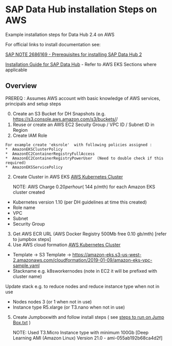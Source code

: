 # SAP Data Hub installation Steps on AWS
Example installation steps for Data Hub 2.4 on AWS

For official links to install documentation see:

[SAP NOTE 2686169 - Prerequisites for installing SAP Data Hub 2](https://launchpad.support.sap.com/#/notes/2686169)

[Installation Guide for SAP Data Hub](https://help.sap.com/viewer/e66c399612e84a83a8abe97c0eeb443a/2.4.latest/en-US/9f866d8ef9a94c30947f12e73eaf0dd9.html)  - Refer to AWS EKS Sections where applicable


Overview
---------
PREREQ : Assumes AWS account with basic knowledge of AWS services, principals and setup steps


0. Create an S3 Bucket for DH Snapshots (e.g. https://s3.console.aws.amazon.com/s3/buckets/<BUKETNAME>/<CLUSTER NAME FOLDER>
0. Reuse or create an AWS EC2 Secuity Group / VPC ID / Subnet ID  in Region
1. Create IAM Role
```
For example create 'eksrole'  with following policies assigned :
*  AmazonEKSClusterPolicy
*  AmazonEC2ContainerRegistryFullAccess
*  AmazonEC2ContainerRegistryPowerUser  (Need to double check if this required)
*  AmazonEKSServicePolicy
```
2. Create Cluster in AWS EKS [AWS Kubernetes Cluster](https://docs.aws.amazon.com/eks/latest/userguide/getting-started.html) 
    
    NOTE: AWS Charge $0.20 per hour (~$144 p/mth) for each Amazon EKS cluster created
* Kubernetes version  1.10  (per DH guidelines at time this created)
* Role name  <see earlier step>
* VPC        <see earlier step>
* Subnet     <see earlier step>
* Security Group <see earlier step>
    
    
3. Get AWS ECR URL   (AWS Docker Registry 500Mb free  0.10 gb/mth)   [refer to jumpbox steps]  
4. Use AWS cloud formation  [AWS Kubernetes Cluster](https://docs.aws.amazon.com/eks/latest/userguide/getting-started.html) 
* Template -> S3 Template -> https://amazon-eks.s3-us-west-2.amazonaws.com/cloudformation/2019-01-09/amazon-eks-vpc-sample.yaml
* Stackname   e.g. k8sworkernodes (note in EC2  it will be prefixed with cluster name)

Update stack e.g. to reduce nodes and reduce instance type when not in use
* Nodes nodes   3     (or   1 when not in use)
* Instance type R5.xlarge  (or   T3.nano when not in use)

5. Create Jumpboxwith and follow install steps ( see [steps to run on Jump Box.txt](https://github.com/amacdonaldsap/DH_AWS_SETUP/blob/master/steps%20to%20run%20on%20Jump%20Box.txt) )

    NOTE: Used T3.Micro Instance type with minimum 100Gb [Deep Learning AMI (Amazon Linux) Version 21.0 - ami-055ab192b68ca4d2f]

